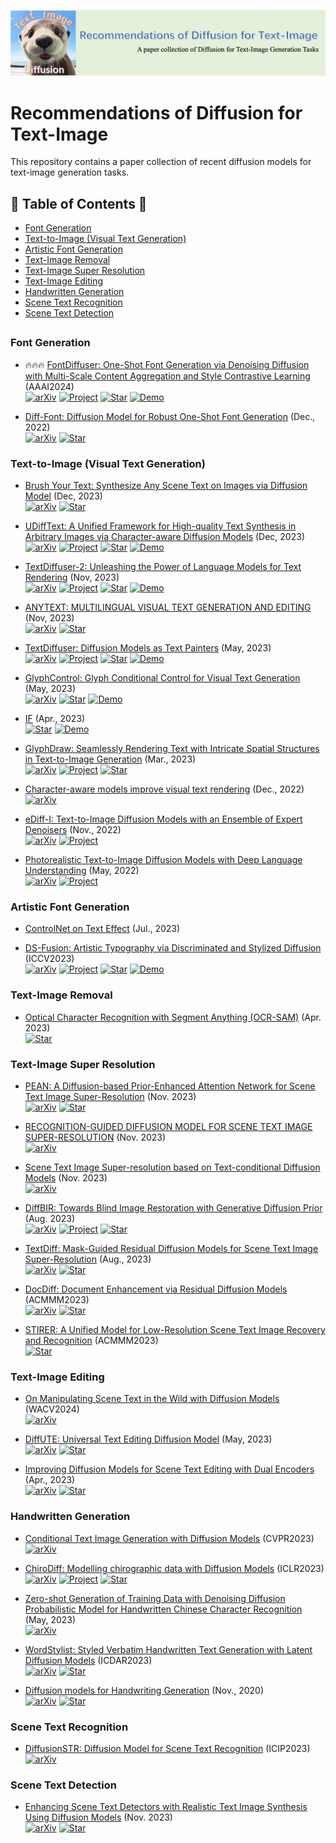 ![LOGO](imgs/logo.png)
# Recommendations of Diffusion for Text-Image
This repository contains a paper collection of recent diffusion models for text-image generation tasks.

## 📖 Table of Contents 👀
- [Font Generation](#font-generation)
- [Text-to-Image (Visual Text Generation)](#text-to-image-visual-text-generation)
- [Artistic Font Generation](#artistic-font-generation)
- [Text-Image Removal](#text-image-removal)
- [Text-Image Super Resolution](#text-image-super-resolution)
- [Text-Image Editing](#text-image-editing)
- [Handwritten Generation](#handwritten-generation)
- [Scene Text Recognition](#scene-text-recognition)
- [Scene Text Detection](#scene-text-detection)
##

### Font Generation
+ 🔥🔥🔥 [FontDiffuser: One-Shot Font Generation via Denoising Diffusion with Multi-Scale Content Aggregation and Style Contrastive Learning](https://arxiv.org/abs/2312.12142) (AAAI2024)  
  [![arXiv](https://img.shields.io/badge/arXiv-b31b1b.svg)](https://arxiv.org/abs/2312.12142)
  [![Project](https://img.shields.io/badge/Project-9cf)](https://yeungchenwa.github.io/fontdiffuser-homepage/)
  [![Star](https://img.shields.io/github/stars/yeungchenwa/FontDiffuser.svg?style=social&label=Star)](https://github.com/yeungchenwa/FontDiffuser)
  [![Demo](https://img.shields.io/badge/Demo-8A2BE2)](https://huggingface.co/spaces/yeungchenwa/FontDiffuser-Gradio)

+ [Diff-Font: Diffusion Model for Robust One-Shot Font Generation](https://arxiv.org/abs/2212.05895) (Dec., 2022)  
  [![arXiv](https://img.shields.io/badge/arXiv-b31b1b.svg)](https://arxiv.org/abs/2212.05895)
  [![Star](https://img.shields.io/github/stars/Hxyz-123/Font-diff.svg?style=social&label=Star)](https://github.com/Hxyz-123/Font-diff)

### Text-to-Image (Visual Text Generation)
+ [Brush Your Text: Synthesize Any Scene Text on Images via Diffusion Model](https://arxiv.org/abs/2312.12232) (Dec, 2023)  
  [![arXiv](https://img.shields.io/badge/arXiv-b31b1b.svg)](https://arxiv.org/abs/2312.12232)
  [![Star](https://img.shields.io/github/stars/ecnuljzhang/brush-your-text.svg?style=social&label=Star)](https://github.com/ecnuljzhang/brush-your-text)

+ [UDiffText: A Unified Framework for High-quality Text Synthesis in Arbitrary Images via Character-aware Diffusion Models](https://arxiv.org/abs/2312.04884) (Dec, 2023)  
  [![arXiv](https://img.shields.io/badge/arXiv-b31b1b.svg)](https://arxiv.org/abs/2312.04884)
  [![Project](https://img.shields.io/badge/Project-9cf)](https://udifftext.github.io/)
  [![Star](https://img.shields.io/github/stars/zym-pku/udifftext.svg?style=social&label=Star)](https://github.com/zym-pku/udifftext)
  [![Demo](https://img.shields.io/badge/Demo-8A2BE2)](https://huggingface.co/spaces/ZYMPKU/UDiffText)

+ [TextDiffuser-2: Unleashing the Power of Language Models for Text Rendering](https://arxiv.org/abs/2311.16465v1) (Nov, 2023)  
  [![arXiv](https://img.shields.io/badge/arXiv-b31b1b.svg)](https://arxiv.org/abs/2311.16465v1)
  [![Project](https://img.shields.io/badge/Project-9cf)](https://jingyechen.github.io/textdiffuser2/)
  [![Star](https://img.shields.io/github/stars/microsoft/unilm.svg?style=social&label=Star)](https://github.com/microsoft/unilm/tree/master/textdiffuser-2)
  [![Demo](https://img.shields.io/badge/Demo-8A2BE2)](https://huggingface.co/spaces/JingyeChen22/TextDiffuser-2)

+ [ANYTEXT: MULTILINGUAL VISUAL TEXT GENERATION AND EDITING](https://arxiv.org/abs/2311.03054) (Nov, 2023)  
  [![arXiv](https://img.shields.io/badge/arXiv-b31b1b.svg)](https://arxiv.org/abs/2311.03054)
  [![Star](https://img.shields.io/github/stars/tyxsspa/AnyText.svg?style=social&label=Star)](https://github.com/tyxsspa/AnyText)

+ [TextDiffuser: Diffusion Models as Text Painters](https://arxiv.org/abs/2305.10855) (May, 2023)  
  [![arXiv](https://img.shields.io/badge/arXiv-b31b1b.svg)](https://arxiv.org/abs/2305.10855)
  [![Project](https://img.shields.io/badge/Project-9cf)](https://modelscope.cn/models/damo/text-to-video-synthesis/summary)
  [![Star](https://img.shields.io/github/stars/microsoft/unilm.svg?style=social&label=Star)](https://github.com/microsoft/unilm/tree/master/textdiffuser)
  [![Demo](https://img.shields.io/badge/Demo-8A2BE2)](https://huggingface.co/spaces/JingyeChen22/TextDiffuser)

+ [GlyphControl: Glyph Conditional Control for Visual Text Generation](https://arxiv.org/abs/2305.18259) (May, 2023)  
  [![arXiv](https://img.shields.io/badge/arXiv-b31b1b.svg)](https://arxiv.org/abs/2305.18259)
  [![Star](https://img.shields.io/github/stars/AIGText/GlyphControl-release.svg?style=social&label=Star)](https://github.com/AIGText/GlyphControl-release)
  [![Demo](https://img.shields.io/badge/Demo-8A2BE2)](https://huggingface.co/spaces/AIGText/GlyphControl)

+ [IF](https://github.com/deep-floyd/IF) (Apr., 2023)  
  [![Star](https://img.shields.io/github/stars/deep-floyd/IF.svg?style=social&label=Star)](https://github.com/deep-floyd/IF)
  [![Demo](https://img.shields.io/badge/Demo-8A2BE2)](https://huggingface.co/spaces/DeepFloyd/IF)

+ [GlyphDraw: Seamlessly Rendering Text with Intricate Spatial Structures in Text-to-Image Generation](https://arxiv.org/abs/2303.17870) (Mar., 2023)  
  [![arXiv](https://img.shields.io/badge/arXiv-b31b1b.svg)](https://arxiv.org/abs/2303.17870)
  [![Project](https://img.shields.io/badge/Project-9cf)](https://1073521013.github.io/glyph-draw.github.io/)
  [![Star](https://img.shields.io/github/stars/OPPO-Mente-Lab/GlyphDraw.svg?style=social&label=Star)](https://github.com/OPPO-Mente-Lab/GlyphDraw)

+ [Character-aware models improve visual text rendering](https://arxiv.org/abs/2212.10562) (Dec., 2022)  
  [![arXiv](https://img.shields.io/badge/arXiv-b31b1b.svg)](https://arxiv.org/abs/2212.10562)

+ [eDiff-I: Text-to-Image Diffusion Models with an Ensemble of Expert Denoisers](https://arxiv.org/abs/2211.01324) (Nov., 2022)  
  [![arXiv](https://img.shields.io/badge/arXiv-b31b1b.svg)](https://arxiv.org/abs/2211.01324)
  [![Project](https://img.shields.io/badge/Project-9cf)](https://deepimagination.cc/eDiff-I/)

+ [Photorealistic Text-to-Image Diffusion Models with Deep Language Understanding](https://arxiv.org/abs/2205.11487) (May, 2022)  
  [![arXiv](https://img.shields.io/badge/arXiv-b31b1b.svg)](https://arxiv.org/abs/2205.11487)
  [![Project](https://img.shields.io/badge/Project-9cf)](https://imagen.research.google/)

### Artistic Font Generation
+ [ControlNet on Text Effect](https://mp.weixin.qq.com/s/rvpU4XhToldoec_bABeXJw) (Jul., 2023)

+ [DS-Fusion: Artistic Typography via Discriminated and Stylized Diffusion](https://arxiv.org/abs/2303.09604) (ICCV2023)  
  [![arXiv](https://img.shields.io/badge/arXiv-b31b1b.svg)](https://arxiv.org/abs/2303.09604)
  [![Project](https://img.shields.io/badge/Project-9cf)](https://ds-fusion.github.io/)
  [![Star](https://img.shields.io/github/stars/tmaham/DS-Fusion.svg?style=social&label=Star)](https://github.com/tmaham/DS-Fusion)
  [![Demo](https://img.shields.io/badge/Demo-8A2BE2)](https://huggingface.co/spaces/tmaham/DS-Fusion-Express)

### Text-Image Removal
+ [Optical Character Recognition with Segment Anything (OCR-SAM)](https://github.com/yeungchenwa/OCR-SAM) (Apr. 2023)  
  [![Star](https://img.shields.io/github/stars/yeungchenwa/OCR-SAM.svg?style=social&label=Star)](https://github.com/yeungchenwa/OCR-SAM)

### Text-Image Super Resolution
+ [PEAN: A Diffusion-based Prior-Enhanced Attention Network for
Scene Text Image Super-Resolution](https://arxiv.org/abs/2311.17955) (Nov. 2023)  
  [![arXiv](https://img.shields.io/badge/arXiv-b31b1b.svg)](https://arxiv.org/abs/2311.17955)
  [![Star](https://img.shields.io/github/stars/jdfxzzy/PEAN.svg?style=social&label=Star)](https://github.com/jdfxzzy/PEAN)


+ [RECOGNITION-GUIDED DIFFUSION MODEL FOR SCENE TEXT IMAGE
SUPER-RESOLUTION](https://arxiv.org/abs/2311.13317) (Nov. 2023)  
  [![arXiv](https://img.shields.io/badge/arXiv-b31b1b.svg)](https://arxiv.org/abs/2311.13317)

+ [Scene Text Image Super-resolution based on Text-conditional Diffusion Models](https://arxiv.org/abs/2311.09759) (Nov. 2023)  
  [![arXiv](https://img.shields.io/badge/arXiv-b31b1b.svg)](https://arxiv.org/abs/2311.09759)

+ [DiffBIR: Towards Blind Image Restoration with Generative Diffusion Prior](https://arxiv.org/abs/2308.15070) (Aug. 2023)  
  [![arXiv](https://img.shields.io/badge/arXiv-b31b1b.svg)](https://arxiv.org/abs/2308.15070)
  [![Project](https://img.shields.io/badge/Project-9cf)](https://0x3f3f3f3fun.github.io/projects/diffbir/)
  [![Star](https://img.shields.io/github/stars/XPixelGroup/DiffBIR.svg?style=social&label=Star)](https://github.com/XPixelGroup/DiffBIR)

+ [TextDiff: Mask-Guided Residual Diffusion Models for Scene Text Image Super-Resolution](https://arxiv.org/abs/2308.06743) (Aug., 2023)  
  [![arXiv](https://img.shields.io/badge/arXiv-b31b1b.svg)](https://arxiv.org/abs/2308.06743)
  [![Star](https://img.shields.io/github/stars/Lenubolim/TextDiff.svg?style=social&label=Star)](https://github.com/Lenubolim/TextDiff)

+ [DocDiff: Document Enhancement via Residual Diffusion Models](https://arxiv.org/abs/2305.03892) (ACMMM2023)  
  [![arXiv](https://img.shields.io/badge/arXiv-b31b1b.svg)](https://arxiv.org/abs/2305.03892)
  [![Star](https://img.shields.io/github/stars/Royalvice/DocDiff.svg?style=social&label=Star)](https://github.com/Royalvice/DocDiff)

+ [STIRER: A Unified Model for Low-Resolution Scene Text Image Recovery and Recognition](https://github.com/zhaominyiz/STIRER) (ACMMM2023)  
  [![Star](https://img.shields.io/github/stars/zhaominyiz/STIRER.svg?style=social&label=Star)](https://github.com/zhaominyiz/STIRER)

### Text-Image Editing
+ [On Manipulating Scene Text in the Wild with Diffusion Models](https://arxiv.org/abs/2311.00734) (WACV2024)  
  [![arXiv](https://img.shields.io/badge/arXiv-b31b1b.svg)](https://arxiv.org/abs/2311.00734)

+ [DiffUTE: Universal Text Editing Diffusion Model](https://arxiv.org/abs/2305.10825) (May, 2023)  
  [![arXiv](https://img.shields.io/badge/arXiv-b31b1b.svg)](https://arxiv.org/abs/2305.10825)
  [![Star](https://img.shields.io/github/stars/chenhaoxing/DiffUTE.svg?style=social&label=Star)](https://github.com/chenhaoxing/DiffUTE)

+ [Improving Diffusion Models for Scene Text Editing with Dual Encoders](https://arxiv.org/abs/2304.05568) (Apr., 2023)  
  [![arXiv](https://img.shields.io/badge/arXiv-b31b1b.svg)](https://arxiv.org/abs/2304.05568)
  [![Star](https://img.shields.io/github/stars/UCSB-NLP-Chang/DiffSTE.svg?style=social&label=Star)](https://github.com/UCSB-NLP-Chang/DiffSTE)

### Handwritten Generation
+ [Conditional Text Image Generation with Diffusion Models](https://arxiv.org/abs/2306.10804) (CVPR2023)  
  [![arXiv](https://img.shields.io/badge/arXiv-b31b1b.svg)](https://arxiv.org/abs/2306.10804)

+ [ChiroDiff: Modelling chirographic data with Diffusion Models](https://arxiv.org/abs/2304.03785) (ICLR2023)  
  [![arXiv](https://img.shields.io/badge/arXiv-b31b1b.svg)](https://arxiv.org/abs/2304.03785)
  [![Project](https://img.shields.io/badge/Project-9cf)](https://ayandas.me/chirodiff)
  [![Star](https://img.shields.io/github/stars/dasayan05/chirodiff.svg?style=social&label=Star)](https://github.com/dasayan05/chirodiff)

+ [Zero-shot Generation of Training Data with Denoising Diffusion Probabilistic Model for Handwritten Chinese Character Recognition](https://arxiv.org/abs/2305.15660) (May, 2023)  
  [![arXiv](https://img.shields.io/badge/arXiv-b31b1b.svg)](https://arxiv.org/abs/2305.15660)

+ [WordStylist: Styled Verbatim Handwritten Text Generation with Latent Diffusion Models](https://arxiv.org/abs/2303.16576) (ICDAR2023)  
  [![arXiv](https://img.shields.io/badge/arXiv-b31b1b.svg)](https://arxiv.org/abs/2303.16576)
  [![Star](https://img.shields.io/github/stars/koninik/WordStylist.svg?style=social&label=Star)](https://github.com/koninik/WordStylist)

+ [Diffusion models for Handwriting Generation](https://arxiv.org/abs/2011.06704) (Nov., 2020)  
  [![arXiv](https://img.shields.io/badge/arXiv-b31b1b.svg)](https://arxiv.org/abs/2011.06704)
  [![Star](https://img.shields.io/github/stars/tcl9876/Diffusion-Handwriting-Generation.svg?style=social&label=Star)](https://github.com/tcl9876/Diffusion-Handwriting-Generation)

### Scene Text Recognition
+ [DiffusionSTR: Diffusion Model for Scene Text Recognition](https://arxiv.org/abs/2306.16707) (ICIP2023)  
  [![arXiv](https://img.shields.io/badge/arXiv-b31b1b.svg)](https://arxiv.org/abs/2306.16707)

### Scene Text Detection
+ [Enhancing Scene Text Detectors with Realistic Text Image Synthesis Using Diffusion
Models](https://arxiv.org/abs/2311.16555) (Nov. 2023)  
  [![arXiv](https://img.shields.io/badge/arXiv-b31b1b.svg)](https://arxiv.org/abs/2311.16555)
  [![Star](https://img.shields.io/github/stars/99Franklin/DiffText.svg?style=social&label=Star)](https://github.com/99Franklin/DiffText)
